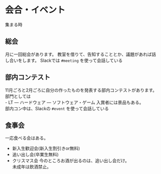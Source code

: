 # 会合・イベント
集まる時
## 総会
月に一回総会があります。
教室を借りて、告知することとか、議題があれば話し合いをします。
Slackでは `#meeting` を使って会話している


## 部内コンテスト
11月ごろと2月ごろに自分の作ったものを発表する部内コンテストがあります。  
部門としては  
    - LT
    ― ハードウェア
    ― ソフトウェア・ゲーム
入賞者には景品もある。  
部内コン中は、Slackの `#event` を使って会話している  

## 食事会
一応食べる会はある。  
- 新入生歓迎会(新入生割引きor無料)
- 追い出し会(卒業生無料)
- クリスマス会
今のところお酒が出るのは、追い出し会だけ。  
未成年は飲酒禁止。  
